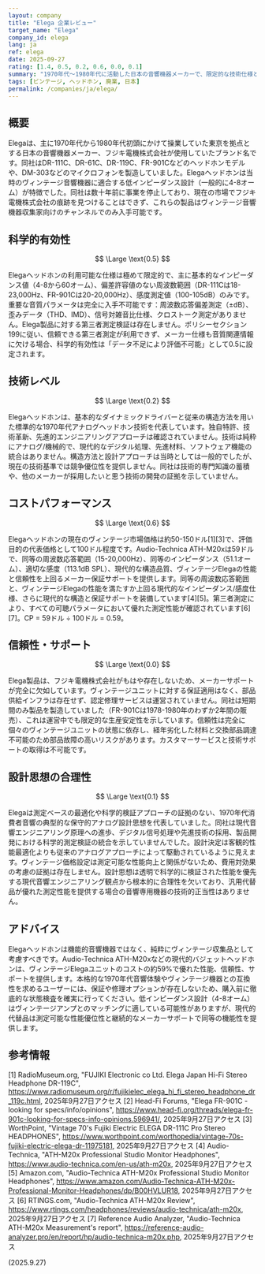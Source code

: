 ```yaml
---
layout: company
title: "Elega 企業レビュー"
target_name: "Elega"
company_id: elega
lang: ja
ref: elega
date: 2025-09-27
rating: [1.4, 0.5, 0.2, 0.6, 0.0, 0.1]
summary: "1970年代～1980年代に活動した日本の音響機器メーカーで、限定的な技術仕様と現代的なサポート体制を持たないヴィンテージヘッドホンやマイクロフォンを製造していた現在は廃業した企業。"
tags: [ビンテージ, ヘッドホン, 廃業, 日本]
permalink: /companies/ja/elega/
---
```

## 概要

Elegaは、主に1970年代から1980年代初頭にかけて操業していた東京を拠点とする日本の音響機器メーカー、フジキ電機株式会社が使用していたブランド名です。同社はDR-111C、DR-61C、DR-119C、FR-901Cなどのヘッドホンモデルや、DM-303などのマイクロフォンを製造していました。Elegaヘッドホンは当時のヴィンテージ音響機器に適合する低インピーダンス設計（一般的に4-8オーム）が特徴でした。同社は数十年前に事業を停止しており、現在の市場でフジキ電機株式会社の痕跡を見つけることはできず、これらの製品はヴィンテージ音響機器収集家向けのチャンネルでのみ入手可能です。

## 科学的有効性

$$ \Large \text{0.5} $$

Elegaヘッドホンの利用可能な仕様は極めて限定的で、主に基本的なインピーダンス値（4-8から60オーム）、偏差許容値のない周波数範囲（DR-111Cは18-23,000Hz、FR-901Cは20-20,000Hz）、感度測定値（100-105dB）のみです。重要な音質パラメータは完全に入手不可能です：周波数応答偏差測定（±dB）、歪みデータ（THD、IMD）、信号対雑音比仕様、クロストーク測定がありません。Elega製品に対する第三者測定検証は存在しません。ポリシーセクション199に従い、信頼できる第三者測定が利用できず、メーカー仕様も音質関連情報に欠ける場合、科学的有効性は「データ不足により評価不可能」として0.5に設定されます。

## 技術レベル

$$ \Large \text{0.2} $$

Elegaヘッドホンは、基本的なダイナミックドライバーと従来の構造方法を用いた標準的な1970年代アナログヘッドホン技術を代表しています。独自特許、技術革新、先進的エンジニアリングアプローチは確認されていません。技術は純粋にアナログ/機械的で、現代的なデジタル処理、先進材料、ソフトウェア機能の統合はありません。構造方法と設計アプローチは当時としては一般的でしたが、現在の技術基準では競争優位性を提供しません。同社は技術的専門知識の蓄積や、他のメーカーが採用したいと思う技術の開発の証拠を示していません。

## コストパフォーマンス

$$ \Large \text{0.6} $$

Elegaヘッドホンの現在のヴィンテージ市場価格は約50-150ドル[1][3]で、評価目的の代表価格として100ドル程度です。Audio-Technica ATH-M20xは59ドルで、同等の周波数応答範囲（15-20,000Hz）、同等のインピーダンス（51.1オーム）、適切な感度（113.1dB SPL）、現代的な構造品質、ヴィンテージElegaの性能と信頼性を上回るメーカー保証サポートを提供します。同等の周波数応答範囲と、ヴィンテージElegaの性能を満たすか上回る現代的なインピーダンス/感度仕様、さらに現代的な構造と保証サポートを装備しています[4][5]。第三者測定により、すべての可聴パラメータにおいて優れた測定性能が確認されています[6][7]。CP = 59ドル ÷ 100ドル = 0.59。

## 信頼性・サポート

$$ \Large \text{0.0} $$

Elega製品は、フジキ電機株式会社がもはや存在しないため、メーカーサポートが完全に欠如しています。ヴィンテージユニットに対する保証適用はなく、部品供給インフラは存在せず、認定修理サービスは運営されていません。同社は短期間のみ製品を製造していました（FR-901Cは1978-1980年のわずか2年間の販売）、これは運営中でも限定的な生産安定性を示しています。信頼性は完全に個々のヴィンテージユニットの状態に依存し、経年劣化した材料と交換部品調達不可能のため部品故障の高いリスクがあります。カスタマーサービスと技術サポートの取得は不可能です。

## 設計思想の合理性

$$ \Large \text{0.1} $$

Elegaは測定ベースの最適化や科学的検証アプローチの証拠のない、1970年代消費者音響の典型的な保守的アナログ設計思想を代表していました。同社は現代音響エンジニアリング原理への進歩、デジタル信号処理や先進技術の採用、製品開発における科学的測定検証の統合を示していませんでした。設計決定は客観的性能最適化よりも従来のアナログアプローチによって駆動されているように見えます。ヴィンテージ価格設定は測定可能な性能向上と関係がないため、費用対効果の考慮の証拠は存在しません。設計思想は透明で科学的に検証された性能を優先する現代音響エンジニアリング観点から根本的に合理性を欠いており、汎用代替品が優れた測定性能を提供する場合の音響専用機器の技術的正当性はありません。

## アドバイス

Elegaヘッドホンは機能的音響機器ではなく、純粋にヴィンテージ収集品として考慮すべきです。Audio-Technica ATH-M20xなどの現代的バジェットヘッドホンは、ヴィンテージElegaユニットのコストの約59%で優れた性能、信頼性、サポートを提供します。本格的な1970年代音響体験やヴィンテージ機器との互換性を求めるユーザーには、保証や修理オプションが存在しないため、購入前に徹底的な状態検査を確実に行ってください。低インピーダンス設計（4-8オーム）はヴィンテージアンプとのマッチングに適している可能性がありますが、現代的代替品は測定可能な性能優位性と継続的なメーカーサポートで同等の機能性を提供します。

## 参考情報

[1] RadioMuseum.org, "FUJIKI Electronic co Ltd. Elega Japan Hi-Fi Stereo Headphone DR-119C", https://www.radiomuseum.org/r/fujikielec_elega_hi_fi_stereo_headphone_dr_119c.html, 2025年9月27日アクセス
[2] Head-Fi Forums, "Elega FR-901C - looking for specs/info/opinions", https://www.head-fi.org/threads/elega-fr-901c-looking-for-specs-info-opinions.596941/, 2025年9月27日アクセス
[3] WorthPoint, "Vintage 70's Fujiki Electric ELEGA DR-111C Pro Stereo HEADPHONES", https://www.worthpoint.com/worthopedia/vintage-70s-fujiki-electric-elega-dr-11975181, 2025年9月27日アクセス
[4] Audio-Technica, "ATH-M20x Professional Studio Monitor Headphones", https://www.audio-technica.com/en-us/ath-m20x, 2025年9月27日アクセス
[5] Amazon.com, "Audio-Technica ATH-M20x Professional Studio Monitor Headphones", https://www.amazon.com/Audio-Technica-ATH-M20x-Professional-Monitor-Headphones/dp/B00HVLUR18, 2025年9月27日アクセス
[6] RTINGS.com, "Audio-Technica ATH-M20x Review", https://www.rtings.com/headphones/reviews/audio-technica/ath-m20x, 2025年9月27日アクセス
[7] Reference Audio Analyzer, "Audio-Technica ATH-M20x Measurement's report", https://reference-audio-analyzer.pro/en/report/hp/audio-technica-m20x.php, 2025年9月27日アクセス

(2025.9.27)